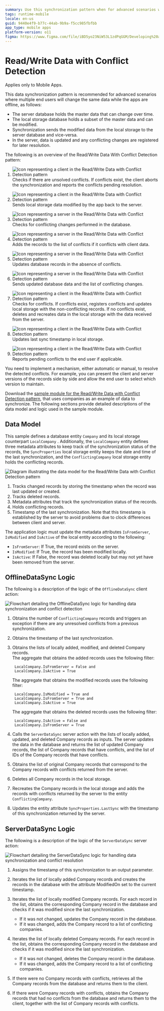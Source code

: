 ```yaml
---
summary: Use this synchronization pattern when for advanced scenarios where more than one user will change the same data while the app is offline.
tags: runtime-mobile
locale: en-us
guid: 9440e4f9-b77c-44ab-9b9a-f5cc985fbfbb
app_type: mobile apps
platform-version: o11
figma: https://www.figma.com/file/iBD5yo23NiW53L1zdPqGGM/Developing%20an%20Application?node-id=743:4
---
```


# Read/Write Data with Conflict Detection

<div class="info" markdown="1">

Applies only to Mobile Apps.

</div>

This data synchronization pattern is recommended for advanced scenarios where multiple end users will change the same data while the apps are offline, as follows:

* The server database holds the master data that can change over time.
* The local storage database holds a subset of the master data and can be modified.
* Synchronization sends the modified data from the local storage to the server database and vice-versa.
* In the server, data is updated and any conflicting changes are registered for later resolution.

The following is an overview of the Read/Write Data With Conflict Detection pattern:

1. ![Icon representing a client in the Read/Write Data with Conflict Detection pattern](images/icon-client.png "Client Icon") Checks if there are unsolved conflicts. If conflicts exist, the client aborts the synchronization and reports the conflicts pending resolution.

1. ![Icon representing a client in the Read/Write Data with Conflict Detection pattern](images/icon-client.png "Client Icon") Sends local storage data modified by the app back to the server.

1. ![Icon representing a server in the Read/Write Data with Conflict Detection pattern](images/icon-server.png "Server Icon") Checks for conflicting changes performed in the database.

1. ![Icon representing a server in the Read/Write Data with Conflict Detection pattern](images/icon-server.png "Server Icon") Adds the records to the list of conflicts if it conflicts with client data.

1. ![Icon representing a server in the Read/Write Data with Conflict Detection pattern](images/icon-server.png "Server Icon") Updates database records in the absence of conflicts.

1. ![Icon representing a server in the Read/Write Data with Conflict Detection pattern](images/icon-server.png "Server Icon") Sends updated database data and the list of conflicting changes.

1. ![Icon representing a client in the Read/Write Data with Conflict Detection pattern](images/icon-client.png "Client Icon") Checks for conflicts. If conflicts exist, registers conflicts and updates local storage with the non-conflicting records. If no conflicts exist, deletes and recreates data in the local storage with the data received from the server.

1. ![Icon representing a client in the Read/Write Data with Conflict Detection pattern](images/icon-client.png "Client Icon") Updates last sync timestamp in local storage.

1. ![Icon representing a client in the Read/Write Data with Conflict Detection pattern](images/icon-client.png "Client Icon") Reports pending conflicts to the end user if applicable.

You need to implement a mechanism, either automatic or manual, to resolve the detected conflicts. For example, you can present the client and server versions of the records side by side and allow the end user to select which version to maintain.

Download the [sample module for the Read/Write Data with Conflict Detection pattern](http://www.outsystems.com/forge/component/1638/Offline+Data+Sync+Patterns/), that uses companies as an example of data to synchronize. The following sections provide detailed descriptions of the data model and logic used in the sample module.


## Data Model

This sample defines a database entity `Company` and its local storage counterpart `LocalCompany` . Additionally, the `LocalCompany` entity defines three metadata attributes to keep track of the synchronization status of the records, the `SyncProperties` local storage entity keeps the date and time of the last synchronization, and the `ConflictingCompany` local storage entity holds the conflicting records.

![Diagram illustrating the data model for the Read/Write Data with Conflict Detection pattern](images/read-write-data-with-conflict-detection-data-model.png "Data Model Diagram")

1. Tracks changed records by storing the timestamp when the record was last updated or created. 
1. Tracks deleted records. 
1. Metadata attributes that track the synchronization status of the records. 
1. Holds conflicting records. 
1. Timestamp of the last synchronization. Note that this timestamp is established by the server to avoid problems due to clock differences between client and server. 

The application logic must update the metadata attributes `IsFromServer`, `IsModified` and `IsActive` of the local entity according to the following:

* `IsFromServer`: If True, the record exists on the server.
* `IsModified`: If True, the record has been modified locally.
* `IsActive`: If False, the record was deleted locally but may not yet have been removed from the server.


## OfflineDataSync Logic

The following is a description of the logic of the `OfflineDataSync` client action:

![Flowchart detailing the OfflineDataSync logic for handling data synchronization and conflict detection](images/read-write-data-with-conflict-detection-offlinedatasync.png "OfflineDataSync Logic Flowchart")

1. Obtains the number of `ConflictingCompany` records and triggers an exception if there are any unresolved conflicts from a previous synchronization.

1. Obtains the timestamp of the last synchronization.

1. Obtains the lists of locally added, modified, and deleted Company records.  
    The aggregate that obtains the added records uses the following filter:

        LocalCompany.IsFromServer = False and
        LocalCompany.IsActive = True

    The aggregate that obtains the modified records uses the following filter:

        LocalCompany.IsModified = True and
        LocalCompany.IsFromServer = True and
        LocalCompany.IsActive = True

    The aggregate that obtains the deleted records uses the following filter:

        LocalCompany.IsActive = False and
        LocalCompany.IsFromServer = True

1. Calls the `ServerDataSync` server action with the lists of locally added, updated, and deleted Company records as inputs. The server updates the data in the database and returns the list of updated Company records, the list of Company records that have conflicts, and the list of IDs of the Company records that have conflicts.

1. Obtains the list of original Company records that correspond to the Company records with conflicts returned from the server.

1. Deletes all Company records in the local storage.

1. Recreates the Company records in the local storage and adds the records with conflicts returned by the server to the entity `ConflictingCompany`.

1. Updates the entity attribute `SyncProperties.LastSync` with the timestamp of this synchronization returned by the server.


## ServerDataSync Logic

The following is a description of the logic of the `ServerDataSync` server action:

![Flowchart detailing the ServerDataSync logic for handling data synchronization and conflict resolution](images/read-write-data-with-conflict-detection-serverdatasync.png "ServerDataSync Logic Flowchart")

1. Assigns the timestamp of this synchronization to an output parameter.

1. Iterates the list of locally added Company records and creates the records in the database with the attribute ModifiedOn set to the current timestamp.

1. Iterates the list of locally modified Company records. For each record in the list, obtains the corresponding Company record in the database and checks if it was modified since the last synchronization.

    * If it was not changed, updates the Company record in the database.
    * If it was changed, adds the Company record to a list of conflicting companies.

1. Iterates the list of locally deleted Company records. For each record in the list, obtains the corresponding Company record in the database and checks if it was modified since the last synchronization.

    * If it was not changed, deletes the Company record in the database.
    * If it was changed, adds the Company record to a list of conflicting companies.

1. If there were no Company records with conflicts, retrieves all the Company records from the database and returns them to the client.

1. If there were Company records with conflicts, obtains the Company records that had no conflicts from the database and returns them to the client, together with the list of Company records with conflicts.
